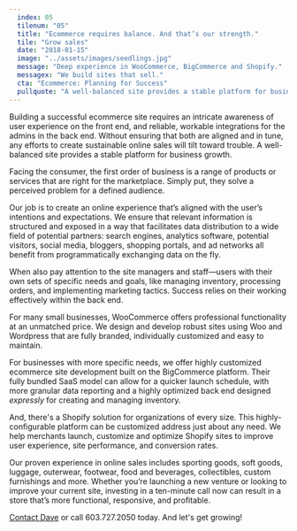 ```yaml
---
  index: 05
  tilenum: "05"
  title: "Ecommerce requires balance. And that’s our strength."
  tile: "Grow sales"
  date: "2018-01-15"
  image: "../assets/images/seedlings.jpg"
  message: "Deep experience in WooCommerce, BigCommerce and Shopify."
  messagex: "We build sites that sell."
  cta: "Ecommerce: Planning for Success"
  pullquote: "A well-balanced site provides a stable platform for business growth."
---
```


<div>
Building a successful ecommerce site requires an intricate awareness of user experience on the front end, and reliable, workable integrations for the admins in the back end. Without ensuring that both are aligned and in tune, any efforts to create sustainable online sales will tilt toward trouble. A well-balanced site provides a stable platform for business growth.

Facing the consumer, the first order of business is a range of products or services that are right for the marketplace. Simply put, they solve a perceived problem for a defined audience.

Our job is to create an online experience that’s aligned with the user’s intentions and expectations. We ensure that relevant information is structured and exposed in a way that facilitates data distribution to a wide field of potential partners: search engines, analytics software, potential visitors, social media, bloggers, shopping portals, and ad networks all benefit from programmatically exchanging data on the fly.

When also pay attention to the site managers and staff—users with their own sets of specific needs and goals, like managing inventory, processing orders, and implementing marketing tactics. Success relies on their working effectively within the back end.

For many small businesses, WooCommerce offers professional functionality at an unmatched price. We design and develop robust sites using Woo and Wordpress that are fully branded, individually customized and easy to maintain.

For businesses with more specific needs, we offer highly customized ecommerce site development built on the BigCommerce platform. Their fully bundled SaaS model can allow for a quicker launch schedule, with more granular data reporting and a highly optimized back end designed _expressly_ for creating and managing inventory.

And, there's a Shopify solution for organizations of every size. This highly-configurable platform can be customized address just about any need. We help merchants launch, customize and optimize Shopify sites to improve user experience, site performance, and conversion rates.

Our proven experience in online sales includes sporting goods, soft goods, luggage, outerwear, footwear, food and beverages, collectibles, custom furnishings and more. Whether you’re launching a new venture or looking to improve your current site, investing in a ten-minute call now can result in a store that’s more functional, responsive, and profitable.

[Contact Dave](https://davelindberg.com/#contact) or call 603.727.2050 today. And let's get growing!

</div>
